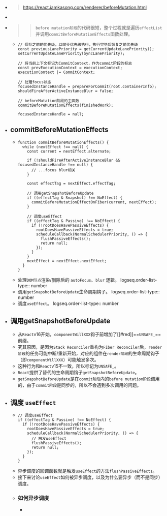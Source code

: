 - > https://react.iamkasong.com/renderer/beforeMutation.html
-
- >> `before mutation阶段`的代码很短，整个过程就是遍历`effectList`并调用`commitBeforeMutationEffects`函数处理。
	- ```
	  // 保存之前的优先级，以同步优先级执行，执行完毕后恢复之前优先级
	  const previousLanePriority = getCurrentUpdateLanePriority();
	  setCurrentUpdateLanePriority(SyncLanePriority);
	  
	  // 将当前上下文标记为CommitContext，作为commit阶段的标志
	  const prevExecutionContext = executionContext;
	  executionContext |= CommitContext;
	  
	  // 处理focus状态
	  focusedInstanceHandle = prepareForCommit(root.containerInfo);
	  shouldFireAfterActiveInstanceBlur = false;
	  
	  // beforeMutation阶段的主函数
	  commitBeforeMutationEffects(finishedWork);
	  
	  focusedInstanceHandle = null;
	  ```
- ## commitBeforeMutationEffects
	- ```
	  function commitBeforeMutationEffects() {
	    while (nextEffect !== null) {
	      const current = nextEffect.alternate;
	  
	      if (!shouldFireAfterActiveInstanceBlur && focusedInstanceHandle !== null) {
	        // ...focus blur相关
	      }
	  
	      const effectTag = nextEffect.effectTag;
	  
	      // 调用getSnapshotBeforeUpdate
	      if ((effectTag & Snapshot) !== NoEffect) {
	        commitBeforeMutationEffectOnFiber(current, nextEffect);
	      }
	  
	      // 调度useEffect
	      if ((effectTag & Passive) !== NoEffect) {
	        if (!rootDoesHavePassiveEffects) {
	          rootDoesHavePassiveEffects = true;
	          scheduleCallback(NormalSchedulerPriority, () => {
	            flushPassiveEffects();
	            return null;
	          });
	        }
	      }
	      nextEffect = nextEffect.nextEffect;
	    }
	  }
	  ```
	- 处理`DOM节点`渲染/删除后的 `autoFocus`、`blur` 逻辑。
	  logseq.order-list-type:: number
	- 调用`getSnapshotBeforeUpdate`生命周期钩子。
	  logseq.order-list-type:: number
	- 调度`useEffect`。
	  logseq.order-list-type:: number
- ## 调用getSnapshotBeforeUpdate
	- 从`React`v16开始，`componentWillXXX`钩子前增加了[[#red]]==`UNSAFE_`==前缀。
	- 究其原因，是因为`Stack Reconciler`重构为`Fiber Reconciler`后，`render阶段`的任务可能中断/重新开始，对应的组件在`render阶段`的生命周期钩子（即`componentWillXXX`）可能触发多次。
	- 这种行为和`React`v15不一致，所以标记为`UNSAFE_`。
	- `React`提供了替代的生命周期钩子`getSnapshotBeforeUpdate`。
	- `getSnapshotBeforeUpdate`是在`commit阶段`内的`before mutation阶段`调用的，由于`commit阶段`是同步的，所以不会遇到多次调用的问题。
- ## 调度 `useEffect`
	- ```
	  // 调度useEffect
	  if ((effectTag & Passive) !== NoEffect) {
	    if (!rootDoesHavePassiveEffects) {
	      rootDoesHavePassiveEffects = true;
	      scheduleCallback(NormalSchedulerPriority, () => {
	        // 触发useEffect
	        flushPassiveEffects();
	        return null;
	      });
	    }
	  }
	  ```
	- 异步调度的回调函数就是触发`useEffect`的方法`flushPassiveEffects`。
	- 接下来讨论`useEffect`如何被异步调度，以及为什么要异步（而不是同步）调度。
	- ### 如何异步调度
		-